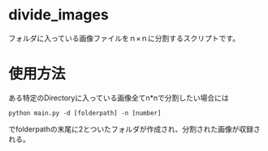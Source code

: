 # divide_images
フォルダに入っている画像ファイルをｎ×ｎに分割するスクリプトです。

# 使用方法
ある特定のDirectoryに入っている画像全てn*nで分割したい場合には

```
python main.py -d [folderpath] -n [number]
```
でfolderpathの末尾に2とついたフォルダが作成され、分割された画像が収録される。
